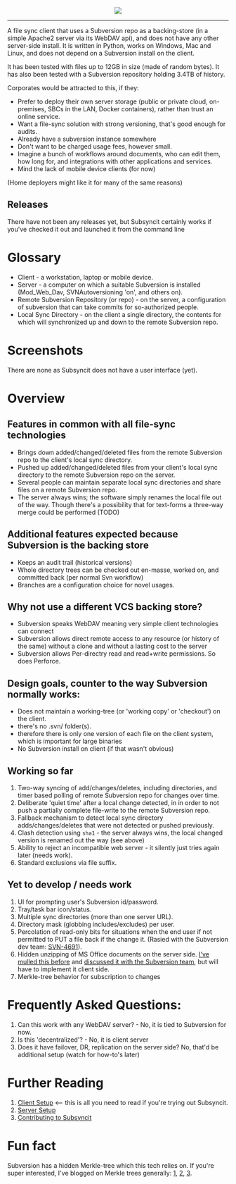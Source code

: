 <p align="center"><img src="https://user-images.githubusercontent.com/82182/31454859-dbf012c8-ae84-11e7-8823-ff52c98d12b7.png"/></p>

<hr>

A file sync client that uses a Subversion repo as a backing-store (in a simple Apache2 server via its WebDAV api), and does not have any other server-side install.
It is written in Python, works on Windows, Mac and Linux, and does not depend on a Subversion install on the client.

It has been tested with files up to 12GB in size (made of random bytes). It has also been tested with a Subversion repository holding
3.4TB of history.

Corporates would be attracted to this, if they:

* Prefer to deploy their own server storage (public or private cloud, on-premises, SBCs in the LAN, Docker containers), rather than trust an online service.
* Want a file-sync solution with strong versioning, that's good enough for audits.
* Already have a subversion instance somewhere
* Don't want to be charged usage fees, however small.
* Imagine a bunch of workflows around documents, who can edit them, how long for, and integrations with other applications and services.
* Mind the lack of mobile device clients (for now)

(Home deployers might like it for many of the same reasons)

## Releases

There have not been any releases yet, but Subsyncit certainly works if you've checked it out and launched it from the command line

# Glossary

* Client - a workstation, laptop or mobile device.
* Server - a computer on which a suitable Subversion is installed (Mod_Web_Dav, SVNAutoversioning 'on', and others on).
* Remote Subversion Repository (or repo) - on the server, a configuration of subversion that can take commits for so-authorized people.
* Local Sync Directory - on the client a single directory, the contents for which will synchronized up and down to the remote Subversion repo.

# Screenshots

There are none as Subsyncit does not have a user interface (yet).

# Overview

## Features in common with all file-sync technologies

* Brings down added/changed/deleted files from the remote Subversion repo to the client's local sync directory.
* Pushed up added/changed/deleted files from your client's local sync directory to the remote Subversion repo on the server.
* Several people can maintain separate local sync directories and share files on a remote Subversion repo.
* The server always wins; the software simply renames the local file out of the way. Though there's a possibility that for text-forms a three-way merge could be performed (TODO)

## Additional features expected because Subversion is the backing store

* Keeps an audit trail (historical versions)
* Whole directory trees can be checked out en-masse, worked on, and committed back (per normal Svn workflow)
* Branches are a configuration choice for novel usages.

## Why not use a different VCS backing store?

* Subversion speaks WebDAV meaning very simple client technologies can connect
* Subversion allows direct remote access to any resource (or history of the same) without a clone and without a lasting cost to the server
* Subversion allows Per-directry read and read+write permissions. So does Perforce.

## Design goals, counter to the way Subversion normally works:

* Does not maintain a working-tree (or 'working copy' or 'checkout') on the client.
 * there's no .svn/ folder(s).
  * therefore there is only one version of each file on the client system, which is important for large binaries
* No Subversion install on client (if that wasn't obvious)

## Working so far

1. Two-way syncing of add/changes/deletes, including directories, and timer based polling of remote Subversion repo for changes over time.
2. Deliberate 'quiet time' after a local change detected, in in order to not push a partially complete file-write to the remote Subversion repo.
3. Fallback mechanism to detect local sync directory adds/changes/deletes that were not detected or pushed previously.
4. Clash detection using `sha1` - the server always wins, the local changed version is renamed out the way (see above)
5. Ability to reject an incompatible web server - it silently just tries again later (needs work).
6. Standard exclusions via file suffix.

## Yet to develop / needs work

1. UI for prompting user's Subversion id/password.
2. Tray/task bar icon/status.
3. Multiple sync directories (more than one server URL).
4. Directory mask (globbing includes/excludes) per user.
5. Percolation of read-only bits for situations when the end user if not permitted to PUT a file back if the change it. (Rasied with the Subversion dev team: [SVN-4691](https://issues.apache.org/jira/browse/SVN-4691)).
6. Hidden unzipping of MS Office documents on the server side. [I've mulled this before](https://paulhammant.com/2014/10/28/corporate-file-sync-agony-and-ecstasy#vcs-systems-should-be-the-backends-for-file-sync) and [discussed it with the Subversion team](https://groups.google.com/forum/#!topic/subversion-development/YE0F0nYlR-U), but will have to implement it client side.
7. Merkle-tree behavior for subscription to changes

# Frequently Asked Questions:

1. Can this work with any WebDAV server? - No, it is tied to Subversion for now.
2. Is this 'decentralized'? - No, it is client server
3. Does it have failover, DR, replication on the server side?  No, that'd be additional setup (watch for how-to's later)

# Further Reading

1. [Client Setup](https://github.com/subsyncit/subsyncit/wiki/Subsyncit-Client-Setup)  <-- this is all you need to read if you're trying out Subsyncit.
2. [Server Setup](https://github.com/subsyncit/subsyncit/wiki/Subversion-Server-Setup)
3. [Contributing to Subsyncit](https://github.com/subsyncit/subsyncit/wiki/Contributing-to-Subsyncit)

# Fun fact

Subversion has a hidden Merkle-tree which this tech relies on. If you're super interested, I've blogged on Merkle
trees generally: [1](https://paulhammant.com/2017/09/17/merkle-trees-in-pictures/), [2](https://paulhammant.com/2017/09/17/old-school-merkle-trees-rock/),
[3](https://paulhammant.com/2017/09/28/choosing-between-blockchains-and-vanilla-merkle-trees/).
